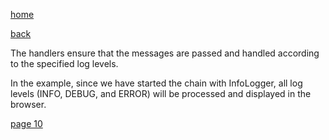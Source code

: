 [home](./page01.md)

[back](./page08.md)

The handlers ensure that the messages are passed and handled according to the specified log levels. 

In the example, since we have started the chain with InfoLogger, all log levels (INFO, DEBUG, and ERROR) will be processed and displayed in the browser.

[page 10](./page10.md)
